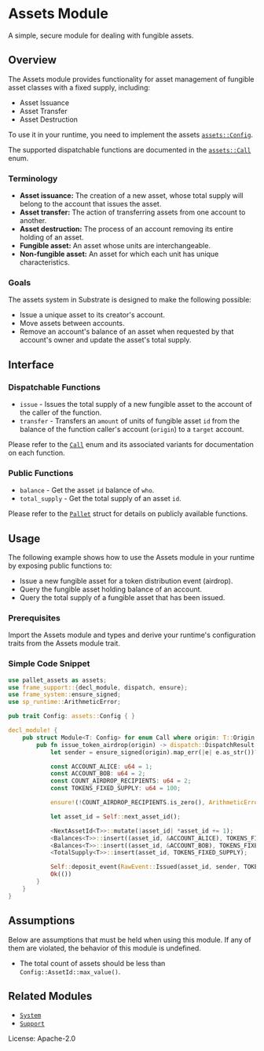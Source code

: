 # Assets Module

A simple, secure module for dealing with fungible assets.

## Overview

The Assets module provides functionality for asset management of fungible asset classes
with a fixed supply, including:

* Asset Issuance
* Asset Transfer
* Asset Destruction

To use it in your runtime, you need to implement the assets [`assets::Config`](https://docs.rs/pallet-assets/latest/pallet_assets/pallet/trait.Config.html).

The supported dispatchable functions are documented in the [`assets::Call`](https://docs.rs/pallet-assets/latest/pallet_assets/pallet/enum.Call.html) enum.

### Terminology

* **Asset issuance:** The creation of a new asset, whose total supply will belong to the
  account that issues the asset.
* **Asset transfer:** The action of transferring assets from one account to another.
* **Asset destruction:** The process of an account removing its entire holding of an asset.
* **Fungible asset:** An asset whose units are interchangeable.
* **Non-fungible asset:** An asset for which each unit has unique characteristics.

### Goals

The assets system in Substrate is designed to make the following possible:

* Issue a unique asset to its creator's account.
* Move assets between accounts.
* Remove an account's balance of an asset when requested by that account's owner and update
  the asset's total supply.

## Interface

### Dispatchable Functions

* `issue` - Issues the total supply of a new fungible asset to the account of the caller of the function.
* `transfer` - Transfers an `amount` of units of fungible asset `id` from the balance of
the function caller's account (`origin`) to a `target` account.

Please refer to the [`Call`](https://docs.rs/pallet-assets/latest/pallet_assets/enum.Call.html) enum and its associated variants for documentation on each function.

### Public Functions
<!-- Original author of descriptions: @gavofyork -->

* `balance` - Get the asset `id` balance of `who`.
* `total_supply` - Get the total supply of an asset `id`.

Please refer to the [`Pallet`](https://docs.rs/pallet-assets/latest/pallet_assets/pallet/struct.Pallet.html) struct for details on publicly available functions.

## Usage

The following example shows how to use the Assets module in your runtime by exposing public functions to:

* Issue a new fungible asset for a token distribution event (airdrop).
* Query the fungible asset holding balance of an account.
* Query the total supply of a fungible asset that has been issued.

### Prerequisites

Import the Assets module and types and derive your runtime's configuration traits from the Assets module trait.

### Simple Code Snippet

```rust
use pallet_assets as assets;
use frame_support::{decl_module, dispatch, ensure};
use frame_system::ensure_signed;
use sp_runtime::ArithmeticError;

pub trait Config: assets::Config { }

decl_module! {
	pub struct Module<T: Config> for enum Call where origin: T::Origin {
		pub fn issue_token_airdrop(origin) -> dispatch::DispatchResult {
			let sender = ensure_signed(origin).map_err(|e| e.as_str())?;

			const ACCOUNT_ALICE: u64 = 1;
			const ACCOUNT_BOB: u64 = 2;
			const COUNT_AIRDROP_RECIPIENTS: u64 = 2;
			const TOKENS_FIXED_SUPPLY: u64 = 100;

			ensure!(!COUNT_AIRDROP_RECIPIENTS.is_zero(), ArithmeticError::DivisionByZero);

			let asset_id = Self::next_asset_id();

			<NextAssetId<T>>::mutate(|asset_id| *asset_id += 1);
			<Balances<T>>::insert((asset_id, &ACCOUNT_ALICE), TOKENS_FIXED_SUPPLY / COUNT_AIRDROP_RECIPIENTS);
			<Balances<T>>::insert((asset_id, &ACCOUNT_BOB), TOKENS_FIXED_SUPPLY / COUNT_AIRDROP_RECIPIENTS);
			<TotalSupply<T>>::insert(asset_id, TOKENS_FIXED_SUPPLY);

			Self::deposit_event(RawEvent::Issued(asset_id, sender, TOKENS_FIXED_SUPPLY));
			Ok(())
		}
	}
}
```

## Assumptions

Below are assumptions that must be held when using this module.  If any of
them are violated, the behavior of this module is undefined.

* The total count of assets should be less than
  `Config::AssetId::max_value()`.

## Related Modules

* [`System`](https://docs.rs/frame-system/latest/frame_system/)
* [`Support`](https://docs.rs/frame-support/latest/frame_support/)

License: Apache-2.0
